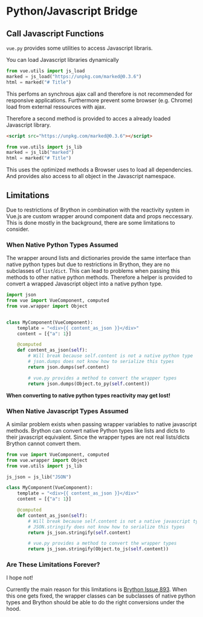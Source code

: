 # Python/Javascript Bridge
## Call Javascript Functions
`vue.py` provides some utilities to access Javascript libraris.

You can load Javascript libraries dynamically
```python
from vue.utils import js_load
marked = js_load("https://unpkg.com/marked@0.3.6")
html = marked("# Title")
```
This perfoms an synchrous ajax call and therefore is not recommended for responsive applications.
Furthermore prevent some browser (e.g. Chrome) load from external ressources with ajax.

Therefore a second method is provided to acces a already loaded Javascript library.
```html
<script src="https://unpkg.com/marked@0.3.6"></script>
```
```python
from vue.utils import js_lib
marked = js_lib("marked")
html = marked("# Title")
```
This uses the optimized methods a Browser uses to load all dependencies.
And provides also access to all object in the Javascript namespace.

## Limitations
Due to restrictions of Brython in combination with the reactivity system in Vue.js are custom wrapper around component data and props neccessary.
This is done mostly in the background, there are some limitations to consider.

### When Native Python Types Assumed
The wrapper around lists and dictionaries provide the same interface than native python types but due to restrictions in Brython, they are no subclasses of `list`/`dict`.
This can lead to problems when passing this methods to other native python methods.
Therefore a helper is provided to convert a wrapped Javascript object into a native python type.
```python
import json
from vue import VueComponent, computed
from vue.wrapper import Object


class MyComponent(VueComponent):
    template = "<div>{{ content_as_json }}</div>"
    content = [{"a": 1}]

    @computed
    def content_as_json(self):
        # Will break because self.content is not a native python type
        # json.dumps does not know how to serialize this types
        return json.dumps(sef.content)

        # vue.py provides a method to convert the wrapper types
        return json.dumps(Object.to_py(self.content))

```
**When converting to native python types reactivity may get lost!**


### When Native Javascript Types Assumed
A similar problem exists when passing wrapper variables to native javascript methods.
Brython can convert native Python types like lists and dicts to their javascript equivalent.
Since the wrapper types are not real lists/dicts Brython cannot convert them.
```python
from vue import VueComponent, computed
from vue.wrapper import Object
from vue.utils import js_lib

js_json = js_lib("JSON")

class MyComponent(VueComponent):
    template = "<div>{{ content_as_json }}</div>"
    content = [{"a": 1}]

    @computed
    def content_as_json(self):
        # Will break because self.content is not a native javascript type
        # JSON.stringify does not know how to serialize this types
        return js_json.stringify(self.content)

        # vue.py provides a method to convert the wrapper types
        return js_json.stringify(Object.to_js(self.content))
```

### Are These Limitations Forever?
I hope not!

Currently the main reason for this limitations is [Brython Issue 893](https://github.com/brython-dev/brython/issues/893).
When this one gets fixed, the wrapper classes can be subclasses of native python types and Brython should be able to do the right conversions under the hood.
